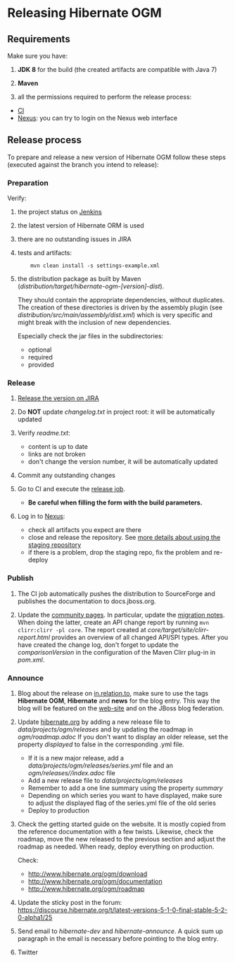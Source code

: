 # Releasing Hibernate OGM

## Requirements

Make sure you have:

1. **JDK 8** for the build (the created artifacts are compatible with Java 7)

2. **Maven**

3. all the permissions required to perform the release process:

  - [CI](http://ci.hibernate.org/)
  - [Nexus](https://repository.jboss.org/nexus/index.html): you can try to login on the Nexus web interface

## Release process

To prepare and release a new version of Hibernate OGM follow these steps (executed against the branch you intend to release):

### Preparation

Verify:

1. the project status on [Jenkins](http://ci.hibernate.org/view/OGM/)

2. the latest version of Hibernate ORM is used

3. there are no outstanding issues in JIRA

4. tests and artifacts:

   ```
       mvn clean install -s settings-example.xml
   ```

5. the distribution package as built by Maven (_distribution/target/hibernate-ogm-[version]-dist_).

   They should contain the appropriate dependencies, without duplicates. The creation of these directories is driven by the assembly plugin (see _distribution/src/main/assembly/dist.xml_) which is very specific and might break with the inclusion of new dependencies.

   Especially check the jar files in the subdirectories:
   - optional
   - required
   - provided

### Release

1. [Release the version on JIRA](https://hibernate.atlassian.net/plugins/servlet/project-config/OGM/versions)

2. Do **NOT** update _changelog.txt_ in project root: it will be automatically updated

3. Verify _readme.txt_:
   - content is up to date
   - links are not broken
   - don't change the version number, it will be automatically updated

4. Commit any outstanding changes

5. Go to CI and execute the [release job](http://ci.hibernate.org/view/OGM/job/hibernate-ogm-release/).
   - **Be careful when filling the form with the build parameters.**

6. Log in to [Nexus](https://repository.jboss.org/nexus):
   - check all artifacts you expect are there
   - close and release the repository. See [more details about using the staging repository](https://community.jboss.org/wiki/MavenDeployingARelease)
   - if there is a problem, drop the staging repo, fix the problem and re-deploy

### Publish

1. The CI job automatically pushes the distribution to SourceForge and publishes the documentation to docs.jboss.org.

2. Update the [community pages](http://community.jboss.org/en/hibernate/ogm).
   In particular, update the [migration notes](https://community.jboss.org/wiki/HibernateOGMMigrationNotes).
   When doing the latter, create an API change report by running `mvn clirr:clirr -pl core`.
   The report created at _core/target/site/clirr-report.html_ provides an overview of all changed API/SPI types.
   After you have created the change log, don't forget to update the _comparisonVersion_ in the configuration of the Maven Clirr plug-in in _pom.xml_.

### Announce

1. Blog about the release on [in.relation.to](http://in.relation.to/), make sure to use the tags **Hibernate OGM**, **Hibernate** and **news** for the blog entry.
   This way the blog will be featured on the [web-site](http://www.hibernate.org/ogm) and on the JBoss blog federation.

2. Update [hibernate.org](http://hibernate.org/) by adding a new release file to _data/projects/ogm/releases_
   and by updating the roadmap in _ogm/roadmap.adoc_
   If you don't want to display an older release, set the property _displayed_ to false in the corresponding .yml file.
   - If it is a new major release, add a _data/projects/ogm/releases/series.yml_ file and an _ogm/releases/<version>/index.adoc_ file
   - Add a new release file to _data/projects/ogm/releases_
   - Remember to add a one line summary using the property _summary_
   - Depending on which series you want to have displayed, make sure to adjust the displayed flag of the series.yml file of the old series
   - Deploy to production

3. Check the getting started guide on the website. It is mostly copied from the reference documentation with a few twists.
   Likewise, check the roadmap, move the new released to the previous section and adjust the roadmap as needed.
   When ready, deploy everything on production.

   Check:
   - http://www.hibernate.org/ogm/download
   - http://www.hibernate.org/ogm/documentation
   - http://www.hibernate.org/ogm/roadmap
 
4. Update the sticky post in the forum: https://discourse.hibernate.org/t/latest-versions-5-1-0-final-stable-5-2-0-alpha1/25

5. Send email to _hibernate-dev_ and _hibernate-announce_.
   A quick sum up paragraph in the email is necessary before pointing to the blog entry.

6. Twitter
